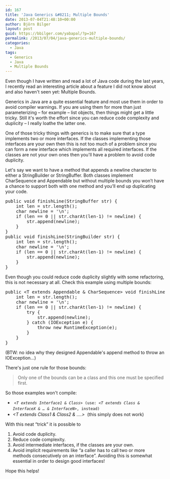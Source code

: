 ```yaml
---
id: 167
title: 'Java Generics &#8211; Multiple Bounds'
date: 2013-07-04T21:48:10+00:00
author: Björn Bilger
layout: post
guid: https://bbilger.com/yabapal/?p=167
permalink: /2013/07/04/java-generics-multiple-bounds/
categories:
  - Java
tags:
  - Generics
  - Java
  - Multiple Bounds
---
```

Even though I have written and read a lot of Java code during the last years, I recently read an interesting article about a feature I did not know about and also haven't seen yet: Multiple Bounds.

Generics in Java are a quite essential feature and most use them in order to avoid compiler warnings. If you are using them for more than just parameterizing &#8211; for example &#8211; list objects, then things might get a little tricky. Still it's worth the effort since you can reduce code complexity and duplicity &#8211; I really loathe the latter one.

One of those tricky things with generics is to make sure that a type implements two or more interfaces. If the classes implementing those interfaces are your own then this is not too much of a problem since you can form a new interface which implements all required interfaces. If the classes are not your own ones then you'll have a problem to avoid code duplicity.

<!--more-->

Let's say we want to have a method that appends a newline character to either a StringBuilder or StringBuffer. Both classes implement CharSequence and Appendable but without multiple bounds you won&#8217;t have a chance to support both with one method and you&#8217;ll end up duplicating your code.

<pre class="brush: java; title: ; notranslate" title="">public void finishLine(StringBuffer str) {
	int len = str.length();
	char newline = '\n';
	if (len == 0 || str.charAt(len-1) != newline) {
		str.append(newline);
	}
}
public void finishLine(StringBuilder str) {
	int len = str.length();
	char newline = '\n';
	if (len == 0 || str.charAt(len-1) != newline) {
		str.append(newline);
	}
}
</pre>

Even though you could reduce code duplicity slightly with some refactoring, this is not necessary at all. Check this example using multiple bounds:

<pre class="brush: java; title: ; notranslate" title="">public &lt;T extends Appendable & CharSequence&gt; void finishLine(T str) {
	int len = str.length();
	char newline = '\n';
	if (len == 0 || str.charAt(len-1) != newline) {
		try {
			str.append(newline);
		} catch (IOException e) {
			throw new RuntimeException(e);
		}
	}
}
</pre>

(BTW: no idea why they designed Appendable's append method to throw an IOException&#8230;)

There's just one rule for those bounds:

> Only one of the bounds can be a class and this one must be specified first.

So those examples won't compile:

  * <span style="line-height: 13px;"><span style="line-height: 13px;"> </span></span><span style="font-family: Consolas, Monaco, monospace; font-size: 12px; line-height: 18px;"><em><T extends Interface1 & Class></em> (use: <em><T extends Class & InterfaceX & &#8230; & InterfaceN></em>, instead)</span>
  * _<T extends Class1 & Class2 & &#8230;.>_  (this simply does not work)

With this neat &#8220;trick&#8221; it is possible to

  1. Avoid code duplicity.
  2. Reduce code complexity.
  3. Avoid intermediate interfaces, if the classes are your own.
  4. Avoid implicit requirements like &#8220;a caller has to call two or more methods consecutively on an interface&#8221;. Avoiding this is somewhat essential in order to design good interfaces!

Hope this helps!